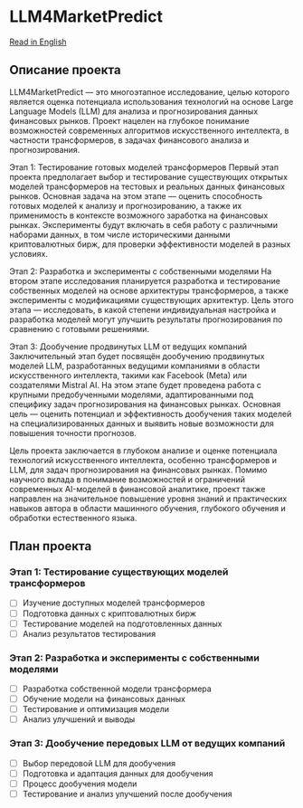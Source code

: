 # LLM4MarketPredict

[Read in English](./README.md)

## Описание проекта
LLM4MarketPredict — это многоэтапное исследование, целью которого является оценка потенциала использования технологий на основе Large Language Models (LLM) для анализа и прогнозирования данных финансовых рынков. Проект нацелен на глубокое понимание возможностей современных алгоритмов искусственного интеллекта, в частности трансформеров, в задачах финансового анализа и прогнозирования.

Этап 1: Тестирование готовых моделей трансформеров
Первый этап проекта предполагает выбор и тестирование существующих открытых моделей трансформеров на тестовых и реальных данных финансовых рынков. Основная задача на этом этапе — оценить способность готовых моделей к анализу и прогнозированию, а также их применимость в контексте возможного заработка на финансовых рынках. Эксперименты будут включать в себя работу с различными наборами данных, в том числе историческими данными криптовалютных бирж, для проверки эффективности моделей в разных условиях.

Этап 2: Разработка и эксперименты с собственными моделями
На втором этапе исследования планируется разработка и тестирование собственных моделей на основе архитектуры трансформеров, а также эксперименты с модификациями существующих архитектур. Цель этого этапа — исследовать, в какой степени индивидуальная настройка и разработка моделей могут улучшить результаты прогнозирования по сравнению с готовыми решениями.

Этап 3: Дообучение продвинутых LLM от ведущих компаний
Заключительный этап будет посвящён дообучению продвинутых моделей LLM, разработанных ведущими компаниями в области искусственного интеллекта, такими как Facebook (Meta) или создателями Mistral AI. На этом этапе будет проведена работа с крупными предобученными моделями, адаптированными под специфику задач прогнозирования на финансовых рынках. Основная цель — оценить потенциал и эффективность дообучения таких моделей на специализированных данных и выявить новые возможности для повышения точности прогнозов.

Цель проекта заключается в глубоком анализе и оценке потенциала технологий искусственного интеллекта, особенно трансформеров и LLM, для задач прогнозирования на финансовых рынках. Помимо научного вклада в понимание возможностей и ограничений современных AI-моделей в финансовой аналитике, проект также направлен на значительное повышение уровня знаний и практических навыков автора в области машинного обучения, глубокого обучения и обработки естественного языка.

## План проекта

### Этап 1: Тестирование существующих моделей трансформеров
- [ ] Изучение доступных моделей трансформеров
- [ ] Подготовка данных с криптовалютных бирж
- [ ] Тестирование моделей на подготовленных данных
- [ ] Анализ результатов тестирования

### Этап 2: Разработка и эксперименты с собственными моделями
- [ ] Разработка собственной модели трансформера
- [ ] Обучение модели на финансовых данных
- [ ] Тестирование и оптимизация модели
- [ ] Анализ улучшений и выводы

### Этап 3: Дообучение передовых LLM от ведущих компаний
- [ ] Выбор передовой LLM для дообучения
- [ ] Подготовка и адаптация данных для дообучения
- [ ] Процесс дообучения модели
- [ ] Тестирование и анализ улучшений после дообучения
